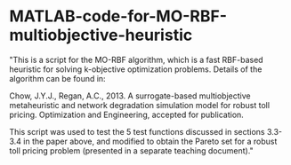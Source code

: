 # MATLAB-code-for-MO-RBF-multiobjective-heuristic
"This is a script for the MO-RBF algorithm, which is a fast RBF-based heuristic for solving k-objective optimization problems. Details of the algorithm can be found in: 

Chow, J.Y.J., Regan, A.C., 2013. A surrogate-based multiobjective metaheuristic and network degradation simulation model for robust toll pricing. Optimization and Engineering, accepted for publication. 

This script was used to test the 5 test functions discussed in sections 3.3-3.4 in the paper above, and modified to obtain the Pareto set for a robust toll pricing problem (presented in a separate teaching document)."
